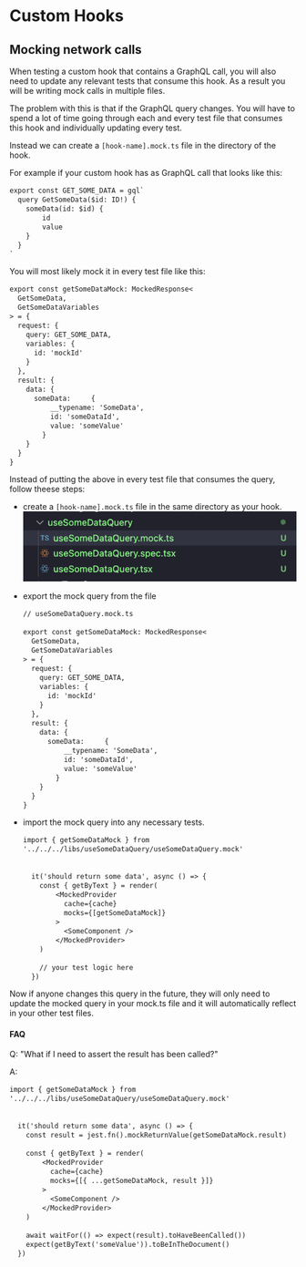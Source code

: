 # Custom Hooks

## Mocking network calls

When testing a custom hook that contains a GraphQL call, you will also need to update any relevant tests that consume this hook.
As a result you will be writing mock calls in multiple files.

The problem with this is that if the GraphQL query changes. You will have to spend a lot of time going through each and every test file that consumes this hook and individually updating every test.

Instead we can create a `[hook-name].mock.ts` file in the directory of the hook.

For example if your custom hook has as GraphQL call that looks like this:

```
export const GET_SOME_DATA = gql`
  query GetSomeData($id: ID!) {
    someData(id: $id) {
        id
        value
    }
  }
`

```

You will most likely mock it in every test file like this:

```
export const getSomeDataMock: MockedResponse<
  GetSomeData,
  GetSomeDataVariables
> = {
  request: {
    query: GET_SOME_DATA,
    variables: {
      id: 'mockId'
    }
  },
  result: {
    data: {
      someData:     {
          __typename: 'SomeData',
          id: 'someDataId',
          value: 'someValue'
        }
    }
  }
}
```

Instead of putting the above in every test file that consumes the query, follow theese steps:

- create a `[hook-name].mock.ts` file in the same directory as your hook.
  ![creating mock ts file in directory](mock-ts-directory-add.png)
- export the mock query from the file

  ```
  // useSomeDataQuery.mock.ts

  export const getSomeDataMock: MockedResponse<
    GetSomeData,
    GetSomeDataVariables
  > = {
    request: {
      query: GET_SOME_DATA,
      variables: {
        id: 'mockId'
      }
    },
    result: {
      data: {
        someData:     {
            __typename: 'SomeData',
            id: 'someDataId',
            value: 'someValue'
          }
      }
    }
  }
  ```

- import the mock query into any necessary tests.

  ```
  import { getSomeDataMock } from '../../../libs/useSomeDataQuery/useSomeDataQuery.mock'


    it('should return some data', async () => {
      const { getByText } = render(
          <MockedProvider
            cache={cache}
            mocks={[getSomeDataMock]}
          >
            <SomeComponent />
          </MockedProvider>
      )

      // your test logic here
    })
  ```

Now if anyone changes this query in the future, they will only need to update the mocked query in your mock.ts file and it will automatically reflect in your other test files.

#### FAQ

Q: "What if I need to assert the result has been called?"

A:

```
import { getSomeDataMock } from '../../../libs/useSomeDataQuery/useSomeDataQuery.mock'


  it('should return some data', async () => {
    const result = jest.fn().mockReturnValue(getSomeDataMock.result)

    const { getByText } = render(
        <MockedProvider
          cache={cache}
          mocks={[{ ...getSomeDataMock, result }]}
        >
          <SomeComponent />
        </MockedProvider>
    )

    await waitFor(() => expect(result).toHaveBeenCalled())
    expect(getByText('someValue')).toBeInTheDocument()
  })
```
